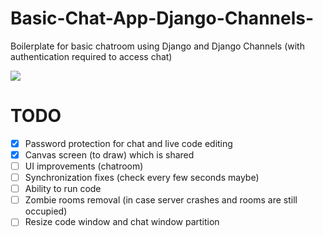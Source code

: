 # Basic-Chat-App-Django-Channels-
Boilerplate for basic chatroom using Django and Django Channels (with authentication required to access chat)

<img src="https://github.com/shubhamdhingra38/Basic-Chat-App-Django-Channels/blob/master/Screenshots/Capture.PNG"/>



# TODO
- [x] Password protection for chat and live code editing
- [x] Canvas screen (to draw) which is shared
- [ ] UI improvements (chatroom)
- [ ] Synchronization fixes (check every few seconds maybe)
- [ ] Ability to run code
- [ ] Zombie rooms removal (in case server crashes and rooms are still occupied)
- [ ] Resize code window and chat window partition